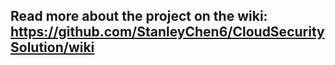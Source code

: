 ## Read more about the project on the wiki: https://github.com/StanleyChen6/CloudSecuritySolution/wiki
